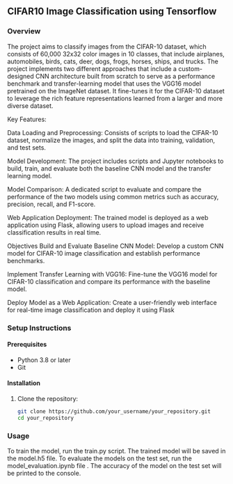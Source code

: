 ## CIFAR10 Image Classification using Tensorflow

### Overview
The project aims to classify images from the CIFAR-10 dataset, which consists of 60,000 32x32 color images in 10 classes, that include airplanes, automobiles, birds, cats, deer, dogs, frogs, horses, ships, and trucks. The project implements two different approaches that include a custom-designed CNN architecture built from scratch to serve as a performance benchmark and transfer-learning model that uses the VGG16 model pretrained on the ImageNet dataset. It fine-tunes it for the CIFAR-10 dataset to leverage the rich feature representations learned from a larger and more diverse dataset.


Key Features:

Data Loading and Preprocessing: Consists of scripts to load the CIFAR-10 dataset, normalize the images, and split the data into training, validation, and test sets.

Model Development: The project includes scripts and Jupyter notebooks to build, train, and evaluate both the baseline CNN model and the transfer learning model.

Model Comparison: A dedicated script to evaluate and compare the performance of the two models using common metrics such as accuracy, precision, recall, and F1-score.

Web Application Deployment: The trained model is deployed as a web application using Flask, allowing users to upload images and receive classification results in real time. 

Objectives
Build and Evaluate Baseline CNN Model: Develop a custom CNN model for CIFAR-10 image classification and establish performance benchmarks.

Implement Transfer Learning with VGG16: Fine-tune the VGG16 model for CIFAR-10 classification and compare its performance with the baseline model.

Deploy Model as a Web Application: Create a user-friendly web interface for real-time image classification and deploy it using Flask

### Setup Instructions

#### Prerequisites
- Python 3.8 or later
- Git

#### Installation
1. Clone the repository:
   ```bash
   git clone https://github.com/your_username/your_repository.git
   cd your_repository
### Usage
To train the model, run the train.py script. The trained model will be saved in the model.h5 file. To evaluate the models on the test set, run the model_evaluation.ipynb file . The accuracy of the model on the test set will be printed to the console.